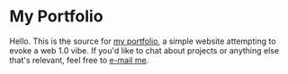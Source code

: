 # My Portfolio
Hello. This is the source for [my portfolio](www.benjaminarnav.com), a simple website attempting to evoke a web 1.0 vibe. If you'd like to chat about projects or anything else that's relevant, feel free to [e-mail me](mailto:contact_arnav.darkened639@8alias.com).
